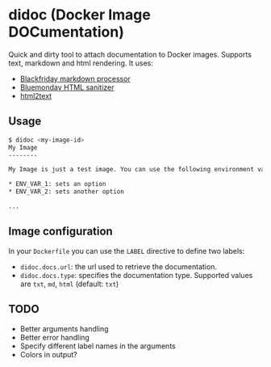 # didoc (Docker Image DOCumentation)

Quick and dirty tool to attach documentation to Docker images. Supports text, markdown and html rendering.
It uses:

* [Blackfriday markdown processor](https://github.com/russross/blackfriday)
* [Bluemonday HTML sanitizer](https://github.com/microcosm-cc/bluemonday)
* [html2text](https://github.com/jaytaylor/html2text)

## Usage

```bash
$ didoc <my-image-id>
My Image
--------

My Image is just a test image. You can use the following environment variables:

* ENV_VAR_1: sets an option
* ENV_VAR_2: sets another option

...
```

## Image configuration

In your `Dockerfile` you can use the `LABEL` directive to define two labels:

* `didoc.docs.url`: the url used to retrieve the documentation.
* `didoc.docs.type`: specifies the documentation type. Supported values are `txt`, `md`, `html` (default: `txt`)


## TODO

* Better arguments handling
* Better error handling
* Specify different label names in the arguments
* Colors in output?
